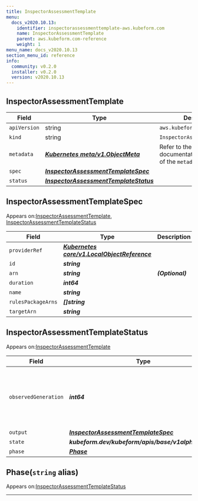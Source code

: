 ```yaml
---
title: InspectorAssessmentTemplate
menu:
  docs_v2020.10.13:
    identifier: inspectorassessmenttemplate-aws.kubeform.com
    name: InspectorAssessmentTemplate
    parent: aws.kubeform.com-reference
    weight: 1
menu_name: docs_v2020.10.13
section_menu_id: reference
info:
  community: v0.2.0
  installer: v0.2.0
  version: v2020.10.13
---
```


## InspectorAssessmentTemplate
| Field | Type | Description |
| ------ | ----- | ----------- |
| `apiVersion` | string | `aws.kubeform.com/v1alpha1` |
|    `kind` | string | `InspectorAssessmentTemplate` |
| `metadata` | ***[Kubernetes meta/v1.ObjectMeta](https://kubernetes.io/docs/reference/generated/kubernetes-api/v1.13/#objectmeta-v1-meta)***|Refer to the Kubernetes API documentation for the fields of the `metadata` field.|
| `spec` | ***[InspectorAssessmentTemplateSpec](#inspectorassessmenttemplatespec)***||
| `status` | ***[InspectorAssessmentTemplateStatus](#inspectorassessmenttemplatestatus)***||
## InspectorAssessmentTemplateSpec

Appears on:[InspectorAssessmentTemplate](#inspectorassessmenttemplate), [InspectorAssessmentTemplateStatus](#inspectorassessmenttemplatestatus)

| Field | Type | Description |
| ------ | ----- | ----------- |
| `providerRef` | ***[Kubernetes core/v1.LocalObjectReference](https://kubernetes.io/docs/reference/generated/kubernetes-api/v1.13/#localobjectreference-v1-core)***||
| `id` | ***string***||
| `arn` | ***string***| ***(Optional)*** |
| `duration` | ***int64***||
| `name` | ***string***||
| `rulesPackageArns` | ***[]string***||
| `targetArn` | ***string***||
## InspectorAssessmentTemplateStatus

Appears on:[InspectorAssessmentTemplate](#inspectorassessmenttemplate)

| Field | Type | Description |
| ------ | ----- | ----------- |
| `observedGeneration` | ***int64***| ***(Optional)*** Resource generation, which is updated on mutation by the API Server.|
| `output` | ***[InspectorAssessmentTemplateSpec](#inspectorassessmenttemplatespec)***| ***(Optional)*** |
| `state` | ***kubeform.dev/kubeform/apis/base/v1alpha1.State***| ***(Optional)*** |
| `phase` | ***[Phase](#phase)***| ***(Optional)*** |
## Phase(`string` alias)

Appears on:[InspectorAssessmentTemplateStatus](#inspectorassessmenttemplatestatus)

---
